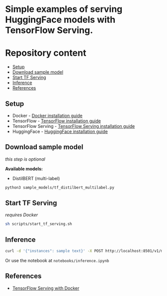 # Simple examples of serving HuggingFace models with TensorFlow Serving.

# Repository content
- [Setup](#setup)
- [Download sample model](#download-sample-model)
- [Start TF Serving](#start-tf-serving)
- [Inference](#inference)
- [References](#references)

## Setup
- Docker - [Docker installation guide](https://help.github.com/en/github/getting-started-with-github/set-up-git)
- TensorFlow - [TensorFlow installation guide](https://www.tensorflow.org/install)
- TensorFlow Serving - [TensorFlow Serving installation guide](https://www.tensorflow.org/tfx/serving/docker)
- HuggingFace - [HuggingFace installation guide](https://huggingface.co/docs/transformers/installation)

## Download sample model
_this step is optional_

**Available models:**
- DistilBERT (multi-label)
```bash
python3 sample_models/tf_distilbert_multilabel.py
```

## Start TF Serving
_requires Docker_

```bash
sh scripts/start_tf_serving.sh
```

## Inference
```bash
curl -d '{"instances": sample text}' -X POST http://localhost:8501/v1/models/multi-label:predict
```
Or use the notebook  at `notebooks/inference.ipynb`

## References
- [TensorFlow Serving with Docker](https://www.tensorflow.org/tfx/serving/docker#creating_your_own_serving_image)